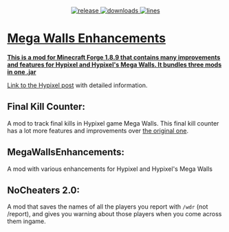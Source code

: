 <p align="center">
<a href="https://github.com/Alexdoru/MegaWallsEnhancements/releases" target="_blank">
<img alt="release" src="https://img.shields.io/github/v/release/Alexdoru/MegaWallsEnhancements?color=0843B2&style=for-the-badge" />
</a>
<a href="https://github.com/DeDiamondPro/Auto-Updater/releases" target="_blank">
<img alt="downloads" src="https://img.shields.io/github/downloads/Alexdoru/MegaWallsEnhancements/total?color=0843B2&style=for-the-badge" />
</a>
<a href="https://github.com/Alexdoru/MegaWallsEnhancements/">
<img alt="lines" src="https://img.shields.io/tokei/lines/github/Alexdoru/MegaWallsEnhancements?color=0843B2&style=for-the-badge">
</p>

# Mega Walls Enhancements

**This is a mod for Minecraft Forge 1.8.9 that contains many improvements and features for Hypixel and Hypixel's Mega Walls. It bundles three mods in one .jar**

Link to the [Hypixel post](https://hypixel.net/threads/forge-1-8-9-mega-walls-enhancements-mod-a-mod-for-mega-walls.4470633/) with detailed information.

## Final Kill Counter:

A mod to track final kills in Hypixel game Mega Walls. This final kill counter has a lot more features and improvements over [the original one](https://github.com/BasicallyLouis/FinalKill-Counter).

## MegaWallsEnhancements:

A mod with various enhancements for Hypixel and Hypixel's Mega Walls

## NoCheaters 2.0:

A mod that saves the names of all the players you report with `/wdr` (not /report), and gives you warning about those players when you come across them ingame.
